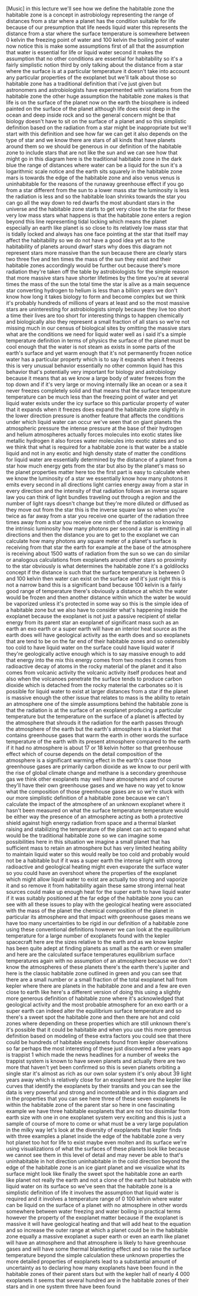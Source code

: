 [Music] in this lecture we'll see how we define the habitable zone the habitable zone is a concept in astrobiology representing the range of distances from a star where a planet has the condition suitable for life because of our presumption that life needs liquid water this represents the distance from a star where the surface temperature is somewhere between 0 kelvin the freezing point of water and 100 kelvin the boiling point of water now notice this is make some assumptions first of all that the assumption that water is essential for life or liquid water second it makes the assumption that no other conditions are essential for habitability so it's a fairly simplistic notion third by only talking about the distance from a star where the surface is at a particular temperature it doesn't take into account any particular properties of the exoplanet but we'll talk about those so habitable zone has a traditional definition that i've just given but astronomers and astrobiologists have experimented with variations from the habitable zone the other huge assumption the habitable zone makes is that life is on the surface of the planet now on the earth the biosphere is indeed painted on the surface of the planet although life does exist deep in the ocean and deep inside rock and so the general concern might be that biology doesn't have to sit on the surface of a planet and so this simplistic definition based on the radiation from a star might be inappropriate but we'll start with this definition and see how far we can get it also depends on the type of star and we know there are stars of all kinds that have planets around them so we should be generous in our definition of the habitable zone to include stars that are not like the sun and we can see how that might go in this diagram here is the traditional habitable zone in the dark blue the range of distances where water can be a liquid for the sun it's a logarithmic scale notice and the earth sits squarely in the habitable zone mars is towards the edge of the habitable zone and also venus venus is uninhabitable for the reasons of the runaway greenhouse effect if you go from a star different from the sun to a lower mass star the luminosity is less the radiation is less and so the habitable loan shrinks towards the star you can go all the way down to red dwarfs the most abundant stars in the universe and the habitable zone starts to get very close to the star for these very low mass stars what happens is that the habitable zone enters a region beyond this line representing tidal locking which means the planet especially an earth like planet is so close to its relatively low mass star that is tidally locked and always has one face pointing at the star that itself may affect the habitability so we do not have a good idea yet as to the habitability of planets around dwarf stars why does this diagram not represent stars more massive than the sun because there are clearly stars two three five and ten times the mass of the sun they exist and their habitable zones accordingly would be further out because there's more radiation they're taken off the table by astrobiologists for the simple reason that more massive stars have shorter lifetimes by the time you're at several times the mass of the sun the total time the star is alive as a main sequence star converting hydrogen to helium is less than a billion years we don't know how long it takes biology to form and become complex but we think it's probably hundreds of millions of years at least and so the most massive stars are uninteresting for astrobiologists simply because they live too short a time their lives are too short for interesting things to happen chemically and biologically also they represent a small fraction of all stars so we're not missing much in our census of biological sites by omitting the massive stars what are the conditions we need for liquid water well as i said it's a simple temperature definition in terms of physics the surface of the planet must be cool enough that the water is not steam as exists in some parts of the earth's surface and yet warm enough that it's not permanently frozen notice water has a particular property which is to say it expands when it freezes this is very unusual behavior essentially no other common liquid has this behavior that's potentially very important for biology and astrobiology because it means that as we know a large body of water freezes from the top down and if it's very large or moving internally like an ocean or a sea it never freezes completely solid and that means that the surface temperature temperature can be much less than the freezing point of water and yet liquid water exists under the icy surface so this particular property of water that it expands when it freezes does expand the habitable zone slightly in the lower direction pressure is another feature that affects the conditions under which liquid water can occur we've seen that on giant planets the atmospheric pressure the intense pressure at the base of their hydrogen and helium atmospheres actually forces molecules into exotic states like metallic hydrogen it also forces water molecules into exotic states and so we think that what is required for a habitable zone is that water be a stable liquid and not in any exotic and high density state of matter the conditions for liquid water are essentially determined by the distance of a planet from a star how much energy gets from the star but also by the planet's mass so the planet properties matter here too the first part is easy to calculate when we know the luminosity of a star we essentially know how many photons it emits every second in all directions light carries energy away from a star in every direction and the intensity of that radiation follows an inverse square law you can think of light bundles traveling out through a region and the number of light rays doesn't change but they're more diluted or diffused as they move out from the star this is the inverse square law so when you're twice as far away from a star you receive one quarter of the radiation three times away from a star you receive one ninth of the radiation so knowing the intrinsic luminosity how many photons per second a star is emitting in all directions and then the distance you are to get to the exoplanet we can calculate how many photons any square meter of a planet's surface is receiving from that star the earth for example at the base of the atmosphere is receiving about 1500 watts of radiation from the sun so we can do similar or analogous calculations from exoplanets around other stars so proximity to the star obviously is what determines the habitable zone it's a goldilocks concept if the distance is such that the surface temperature is between 0 and 100 kelvin then water can exist on the surface and it's just right this is not a narrow band this is a significant band because 100 kelvin is a fairly good range of temperature there's obviously a distance at which the water would be frozen and then another distance within which the water be would be vaporized unless it's protected in some way so this is the simple idea of a habitable zone but we also have to consider what's happening inside the exoplanet because the exoplanet is not just a passive recipient of stellar energy from its parent star an exoplanet of significant mass such as an earth an exo earth or a super earth will have an interior heat source as the earth does will have geological activity as the earth does and so exoplanets that are tend to be on the far end of their habitable zones and so ostensibly too cold to have liquid water on the surface could have liquid water if they're geologically active enough which is to say massive enough to add that energy into the mix this energy comes from two modes it comes from radioactive decay of atoms in the rocky material of the planet and it also comes from volcanic activity the volcanic activity itself produces heat and also when the volcanoes penetrate the surface tends to produce carbon dioxide which is detached from the rocky material the carbonates so it is possible for liquid water to exist at larger distances from a star if the planet is massive enough the other issue that relates to mass is the ability to retain an atmosphere one of the simple assumptions behind the habitable zone is that the radiation is at the surface of an exoplanet producing a particular temperature but the temperature on the surface of a planet is affected by the atmosphere that shrouds it the radiation for the earth passes through the atmosphere of the earth but the earth's atmosphere is a blanket that contains greenhouse gases that warm the earth in other words the surface temperature of the earth with its present atmosphere compared to the earth if it had no atmosphere is about 17 or 18 kelvin hotter so that greenhouse effect which of course depends on the detail composition of the atmosphere is a significant warming effect in the earth's case those greenhouse gases are primarily carbon dioxide as we know to our peril with the rise of global climate change and methane is a secondary greenhouse gas we think other exoplanets may well have atmospheres and of course they'll have their own greenhouse gases and we have no way yet to know what the composition of those greenhouse gases are so we're stuck with our more simplistic definition of a habitable zone because we can't calculate the impact of the atmosphere of an unknown exoplanet where it hasn't been measured on what the surface temperature temperature would be either way the presence of an atmosphere acting as both a protective shield against high energy radiation from space and a thermal blanket raising and stabilizing the temperature of the planet can act to expand what would be the traditional habitable zone so we can imagine some possibilities here in this situation we imagine a small planet that has sufficient mass to retain an atmosphere but has very limited heating ability to maintain liquid water so this would really be too cold and probably would not be a habitable but if it was a super earth the intense light with strong radioactive and geological heating might even evaporate the surface water so you could have an overshoot where the properties of the exoplanet which might allow liquid water to exist are actually too strong and vaporize it and so remove it from habitability again these same strong internal heat sources could make up enough heat for the super earth to have liquid water if it was suitably positioned at the far edge of the habitable zone you can see with all these issues to play with the geological heating were associated with the mass of the planet the chemical composition of the planet in particular its atmosphere and that impact with greenhouse gases means we have too many uncertainties to be rigid in our definition of a habitable zone using these conventional definitions however we can look at the equilibrium temperature for a large number of exoplanets found with the kepler spacecraft here are the sizes relative to the earth and as we know kepler has been quite adept at finding planets as small as the earth or even smaller and here are the calculated surface temperatures equilibrium surface temperatures again with no assumption of an atmosphere because we don't know the atmospheres of these planets there's the earth there's jupiter and here is the classic habitable zone outlined in green and you can see that there are a small number or a small fraction of the total exoplanet hall from kepler where there are planets in the habitable zone and and a few are even close to earth like here's a different version of doing this using a slightly more generous definition of habitable zone where it's acknowledged that geological activity and the most probable atmosphere for an exo earth or a super earth can indeed alter the equilibrium surface temperature and so there's a sweet spot the habitable zone and then there are hot and cold zones where depending on these properties which are still unknown there's it's possible that it could be habitable and when you use this more generous definition based on modeling of these extra factors you could see that there could be hundreds of habitable exoplanets found from kepler observations so far perhaps the most interesting of these just discovered a few years ago is trappist 1 which made the news headlines for a number of weeks the trappist system is known to have seven planets and actually there are two more that haven't yet been confirmed so this is seven planets orbiting a single star it's almost as rich as our own solar system it's only about 39 light years away which is relatively close for an exoplanet here are the kepler like curves that identify the exoplanets by their transits and you can see the data is very powerful and strong and incontestable and in this diagram and in the properties that you can see here three of these seven exoplanets lie within the habitable zone of the parent star so here in one fascinating example we have three habitable exoplanets that are not too dissimilar from earth size with one in one exoplanet system very exciting and this is just a sample of course of more to come or what must be a very large population in the milky way let's look at the diversity of exoplanets that kepler finds with three examples a planet inside the edge of the habitable zone a very hot planet too hot for life to exist maybe even molten and its surface we're using visualizations of what the surfaces of these planets look like because we cannot see them in this level of detail and may never be able to that's uninhabitable in hot direction uninhabitable in the cold direction beyond the edge of the habitable zone is an ice giant planet and we visualize what its surface might look like finally the sweet spot the habitable zone an earth like planet not really the earth and not a clone of the earth but habitable with liquid water on its surface so we've seen that the habitable zone is a simplistic definition of life it involves the assumption that liquid water is required and it involves a temperature range of 0 100 kelvin where water can be liquid on the surface of a planet with no atmosphere in other words somewhere between water freezing and water boiling in practical terms however the property of the exoplanet matter because if the exoplanet is massive it will have geological heating and that will add heat to the equation and so increase the outer range at which a planet could be in the habitable zone equally a massive exoplanet a super earth or even an earth like planet will have an atmosphere and that atmosphere is likely to have greenhouse gases and will have some thermal blanketing effect and so raise the surface temperature beyond the simple calculation these unknown properties the more detailed properties of exoplanets lead to a substantial amount of uncertainty as to declaring how many exoplanets have been found in the habitable zones of their parent stars but with the kepler hall of nearly 4 000 exoplanets it seems that several hundred are in the habitable zones of their stars and in one system three have been found